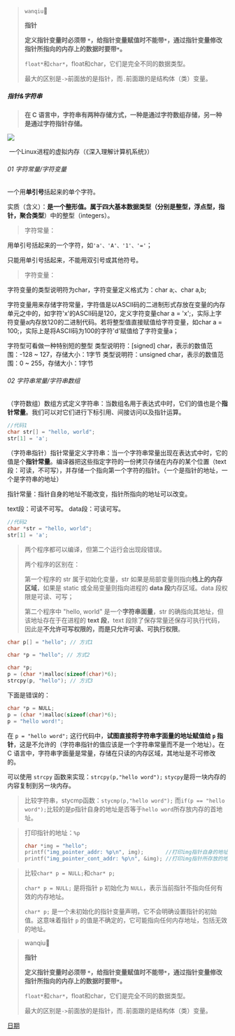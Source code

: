 > `wanqiu`:nail_care:
>
> **指针**
>
> **定义指针变量时必须带  `*`，给指针变量赋值时不能带`*`，通过指针变量修改指针所指向的内存上的数据时要带`*`。**
>
> `float*`和`char*`，float和char，它们是完全不同的数据类型。
>
> 最大的区别是`->`前面放的是指针，而`.`前面跟的是结构体（类）变量。
> 
##### 指针&字符串

> **在 C 语言中，字符串有两种存储方式，一种是通过字符数组存储，另一种是通过字符指针存储。**

![](/imgs/Linux_VM.png)

​																							一个Linux进程的虚拟内存（《深入理解计算机系统》）

###### 01 字符常量/字符变量

一个用**单引号**括起来的单个字符。

实质（含义）：**是一个整形值。**属于四大基本数据类型（分别是**整型，浮点型，指针，聚合类型**）中的整型（integers）。

> 字符常量：

用单引号括起来的一个字符，如`'a'、'A'、'1'、'='`；

只能用单引号括起来，不能用双引号或其他符号。

> 字符变量：

字符变量的类型说明符为char，字符变量定义格式为：char a;、char a,b;

字符变量用来存储字符常量，字符值是以ASCII码的二进制形式存放在变量的内存单元之中的，如字符'x'的ASCII码是120，定义字符变量char a = 'x';，实际上字符变量a内存放120的二进制代码。若将整型值直接赋值给字符变量，如char a = 100;，实际上是将ASCII码为100的字符'd'赋值给了字符变量a；

字符型可看做一种特别短的整型
类型说明符：[signed] char，表示的数值范围：-128 ~ 127，存储大小：1字节
类型说明符：unsigned char，表示的数值范围：0 ~ 255，存储大小：1字节



###### 02 字符串常量/字符串数组

（字符数组）数组方式定义字符串：当数组名用于表达式中时，它们的值也是个**指针常量**。我们可以对它们进行下标引用、间接访问以及指针运算。

```c
//代码1
char str[] = "hello, world";
str[1] = 'a';
```

（字符串指针）指针常量定义字符串：当一个字符串常量出现在表达式中时，它的值是个**指针常量**。编译器把这些指定字符的一份拷贝存储在内存的某个位置（text段：可读，不可写），并存储一个指向第一个字符的指针。（一个是指针的地址，一个是字符串的地址）

指针常量：指针自身的地址不能改变，指针所指向的地址可以改变。

text段：可读不可写。  data段：可读可写。

```c 
//代码2
char *str = "hello, world";
str[1] = 'a';
```

> 两个程序都可以编译，但第二个运行会出现段错误。
>
> 两个程序的区别在：
>
> 第一个程序的 str 属于初始化变量，str 如果是局部变量则指向**栈上的内存区域**，如果是 static 或全局变量则指向进程的 **data 段**内存区域。data 段权限是可读、可写；
>
> 第二个程序中 "hello, world" 是一个**字符串面量**，str 的确指向其地址，但该地址存在于在进程的 **text 段**，text 段除了保存常量还保存可执行代码，因此是**不允许可写权限的，而是只允许可读、可执行权限**。

```c
char p[] = "hello"; // 方式1
 
char *p = "hello"; // 方式2

char *p;
p = (char *)malloc(sizeof(char)*6);
strcpy(p, "hello"); // 方式3
```

下面是错误的：

```c
char *p = NULL;
p = (char *)malloc(sizeof(char)*6);
p = "hello word!";
```

在 `p = "hello word";` 这行代码中，**试图直接将字符串字面量的地址赋值给 `p` 指针**，这是不允许的（字符串指针的值应该是一个字符串常量而不是一个地址）。在 C 语言中，字符串字面量是常量，存储在只读的内存区域，其地址是不可修改的。

可以使用 `strcpy` 函数来实现：`strcpy(p,"hello word");`  `stycpy`是将一块内存的内容复制到另一块内存。



> 比较字符串，stycmp函数：`stycmp(p,"hello word");`   而`if(p == "hello word");`比较的是p指针自身的地址是否等于`hello word`所存放内存的首地址。

> 打印指针的地址：`%p`
>
> ```c
> char *img = "hello";
> printf("img_pointer_addr: %p\n", img);       //打印img指针自身的地址
> printf("img_pointer_cont_addr: %p\n", &img); //打印img指针所存放的地址（所指向的地址）
> ```



> 比较`char* p = NULL;`和`char* p;`
>
> `char* p = NULL;` 是将指针 `p` 初始化为 `NULL`，表示当前指针不指向任何有效的内存地址。
>
> `char* p;` 是一个未初始化的指针变量声明，它不会明确设置指针的初始值。这意味着指针 `p` 的值是不确定的，它可能指向任何内存地址，包括无效的地址。



> wanqiu:nail_care:
>
> **指针**
>
> **定义指针变量时必须带  `*`，给指针变量赋值时不能带`*`，通过指针变量修改指针所指向的内存上的数据时要带`*`。**
>
> `float*`和`char*`，float和char，它们是完全不同的数据类型。
>
> 最大的区别是`->`前面放的是指针，而`.`前面跟的是结构体（类）变量。



[日期](2023.08.03)